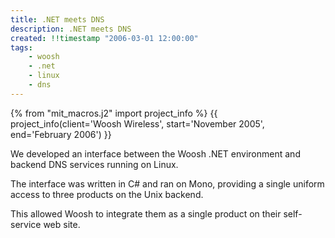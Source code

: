 ```yaml
---
title: .NET meets DNS
description: .NET meets DNS
created: !!timestamp "2006-03-01 12:00:00"
tags:
    - woosh
    - .net
    - linux
    - dns
---
```

{% from "mit_macros.j2" import project_info %}
{{ project_info(client='Woosh Wireless', start='November 2005', end='February 2006') }}


We developed an interface between the Woosh .NET environment and backend
DNS services running on Linux. 

<!--more-->

The interface was written in C# and ran on Mono,
providing a single uniform access to three products on the Unix
backend.

This allowed Woosh to integrate them as a single product on their
self-service web site.
